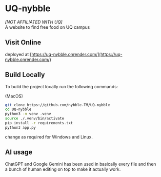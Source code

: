 # UQ-nybble

_[NOT AFFILIATED WITH UQ]_  
A website to find free food on UQ campus

## Visit Online

deployed at [https://uq-nybble.onrender.com/](https://uq-nybble.onrender.com/)

## Build Locally

To build the project locally run the following commands:

(MacOS)

```bash
git clone https://github.com/nybble-TM/UQ-nybble
cd UQ-nybble
python3 -m venv .venv
source ./.venv/bin/activate
pip install -r requirements.txt
python3 app.py
```

change as required for Windows and Linux.

## AI usage

ChatGPT and Google Gemini has been used in basically every file and then a bunch of human editing on top to make it actually work.
